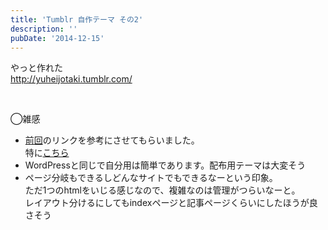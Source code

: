 ```yaml
---
title: 'Tumblr 自作テーマ その2'
description: ''
pubDate: '2014-12-15'
---
```


<p>やっと作れた<br>
<a href="http://yuheijotaki.tumblr.com/">http://yuheijotaki.tumblr.com/</a></p>
<p>&nbsp;</p>
<p>◯雑感</p>
<ul>
<li><a href="https://blog.yuheijotaki.com/blog/574" class="pjax">前回</a>のリンクを参考にさせてもらいました。<br>特に<a href="http://stainless-note.tumblr.com/how_to_create_a_custom_html_theme">こちら</a></li>
<li>WordPressと同じで自分用は簡単であります。配布用テーマは大変そう</li>
<li>ページ分岐もできるしどんなサイトでもできるなーという印象。<br>ただ1つのhtmlをいじる感じなので、複雑なのは管理がつらいなーと。<br>レイアウト分けるにしてもindexページと記事ページくらいにしたほうが良さそう</li>
</ul>
